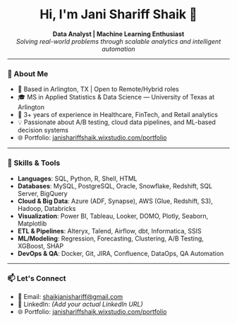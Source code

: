 
<h1 align="center">Hi, I'm Jani Shariff Shaik 👋</h1>

<p align="center">
  <b>Data Analyst | Machine Learning Enthusiast</b><br>
  <i>Solving real-world problems through scalable analytics and intelligent automation</i>
</p>

---

### 💼 About Me

- 📍 Based in Arlington, TX | Open to Remote/Hybrid roles
- 🎓 MS in Applied Statistics & Data Science — University of Texas at Arlington
- 🧠 3+ years of experience in Healthcare, FinTech, and Retail analytics
- 💡 Passionate about A/B testing, cloud data pipelines, and ML-based decision systems
- 🌐 Portfolio: [janishariffshaik.wixstudio.com/portfolio](https://janishariffshaik.wixstudio.com/portfolio)

---

### 🔧 Skills & Tools

- **Languages**: SQL, Python, R, Shell, HTML
- **Databases**: MySQL, PostgreSQL, Oracle, Snowflake, Redshift, SQL Server, BigQuery
- **Cloud & Big Data**: Azure (ADF, Synapse), AWS (Glue, Redshift, S3), Hadoop, Databricks
- **Visualization**: Power BI, Tableau, Looker, DOMO, Plotly, Seaborn, Matplotlib
- **ETL & Pipelines**: Alteryx, Talend, Airflow, dbt, Informatica, SSIS
- **ML/Modeling**: Regression, Forecasting, Clustering, A/B Testing, XGBoost, SHAP
- **DevOps & QA**: Docker, Git, JIRA, Confluence, DataOps, QA Automation

---

### 📫 Let's Connect

- 📧 Email: shaikjanishariff@gmail.com  
- 💼 LinkedIn: *(Add your actual LinkedIn URL)*  
- 🌐 Portfolio: [janishariffshaik.wixstudio.com/portfolio](https://janishariffshaik.wixstudio.com/portfolio)
